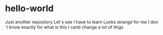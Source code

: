 # hello-world
Just another repository
Let´s see
I have to learn
Looks strange for me
I don´t know exactly for what is this
I canb change a lot of thigs
